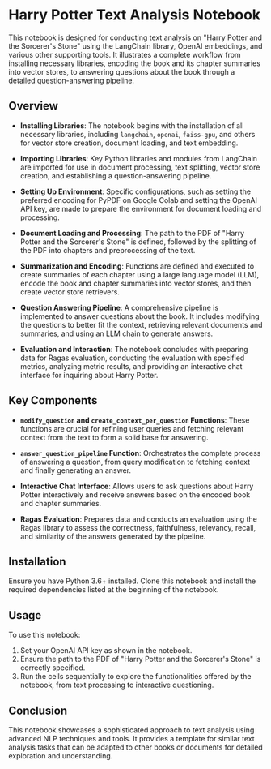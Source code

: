 # Harry Potter Text Analysis Notebook

This notebook is designed for conducting text analysis on "Harry Potter and the Sorcerer's Stone" using the LangChain library, OpenAI embeddings, and various other supporting tools. It illustrates a complete workflow from installing necessary libraries, encoding the book and its chapter summaries into vector stores, to answering questions about the book through a detailed question-answering pipeline.

## Overview

- **Installing Libraries**: The notebook begins with the installation of all necessary libraries, including `langchain`, `openai`, `faiss-gpu`, and others for vector store creation, document loading, and text embedding.

- **Importing Libraries**: Key Python libraries and modules from LangChain are imported for use in document processing, text splitting, vector store creation, and establishing a question-answering pipeline.

- **Setting Up Environment**: Specific configurations, such as setting the preferred encoding for PyPDF on Google Colab and setting the OpenAI API key, are made to prepare the environment for document loading and processing.

- **Document Loading and Processing**: The path to the PDF of "Harry Potter and the Sorcerer's Stone" is defined, followed by the splitting of the PDF into chapters and preprocessing of the text.

- **Summarization and Encoding**: Functions are defined and executed to create summaries of each chapter using a large language model (LLM), encode the book and chapter summaries into vector stores, and then create vector store retrievers.

- **Question Answering Pipeline**: A comprehensive pipeline is implemented to answer questions about the book. It includes modifying the questions to better fit the context, retrieving relevant documents and summaries, and using an LLM chain to generate answers.

- **Evaluation and Interaction**: The notebook concludes with preparing data for Ragas evaluation, conducting the evaluation with specified metrics, analyzing metric results, and providing an interactive chat interface for inquiring about Harry Potter.

## Key Components

- **`modify_question` and `create_context_per_question` Functions**: These functions are crucial for refining user queries and fetching relevant context from the text to form a solid base for answering.

- **`answer_question_pipeline` Function**: Orchestrates the complete process of answering a question, from query modification to fetching context and finally generating an answer.

- **Interactive Chat Interface**: Allows users to ask questions about Harry Potter interactively and receive answers based on the encoded book and chapter summaries.

- **Ragas Evaluation**: Prepares data and conducts an evaluation using the Ragas library to assess the correctness, faithfulness, relevancy, recall, and similarity of the answers generated by the pipeline.

## Installation

Ensure you have Python 3.6+ installed. Clone this notebook and install the required dependencies listed at the beginning of the notebook.

## Usage

To use this notebook:

1. Set your OpenAI API key as shown in the notebook.
2. Ensure the path to the PDF of "Harry Potter and the Sorcerer's Stone" is correctly specified.
3. Run the cells sequentially to explore the functionalities offered by the notebook, from text processing to interactive questioning.

## Conclusion

This notebook showcases a sophisticated approach to text analysis using advanced NLP techniques and tools. It provides a template for similar text analysis tasks that can be adapted to other books or documents for detailed exploration and understanding.
